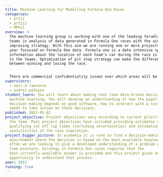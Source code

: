 ```yaml
---
title: Machine Learning for Modelling Formula One Races
categories:
  - prtii
  - prtiii
  - MPhil
overview: >-
  The machine learning group is working with one of the leading forumla one
  teams in analysis of data generated in Formula One races with the aim of
  improving strategy. With this aim we are running one or more projects this
  year focussed on Formula One data. Formula one is a data intensive sport,
  information about the location of each team’s car during the race is provided
  to the teams. Optimization of pit stop strategy can make the difference
  between winning and losing the race.


  There are commercial confidentiality issues over which areas will be studied, but interested students can discuss these areas directly with the supervisors.
supervisors:
  - neil-d-lawrence
  - andrei-paleyes
student_learn: You will learn about making real time data-driven decisions using
  machine learning. You will develop an understanding of how the pipeline of
  decision making depends on good software, how to interact with a customer who
  needs to take action on those decisions.
published: 2012-01-01
project_objective: Project objectives vary according to current priorities for
  the team. Past project objectives have included providing estimates of
  qualifying cut off lap times (including uncertainties) and estimating the
  sensitivities of the race simulation.
project_bigger_picture: In academia it is rare to find a decision-making
  environment where the decision is based on the best-available knowledge, more
  often we are looking to give a developed understanding of a problem without
  time pressure. Strategy in Formula One races requires that the
  best-currently-available answer is provided and this project gives an
  opportunity to understand that process.
year: 2012
running: true
---
```


